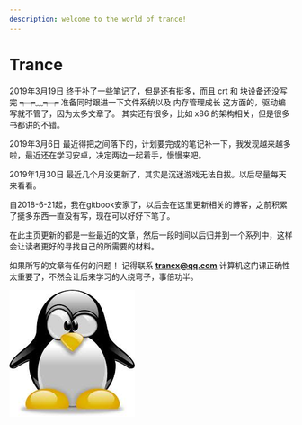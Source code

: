 ```yaml
---
description: welcome to the world of trance!
---
```


# Trance

2019年3月19日 终于补了一些笔记了，但是还有挺多，而且 crt 和 块设备还没写完 ┭┮﹏┭┮ 准备同时跟进一下文件系统以及 内存管理成长 这方面的，驱动编写就不管了，因为太多文章了。 其实还有很多，比如 x86 的架构相关，但是很多书都讲的不错。

2019年3月6日  最近得把之间落下的，计划要完成的笔记补一下，我发现越来越多啦，最近还在学习安卓，决定两边一起着手，慢慢来吧。

2019年1月30日  最近几个月没更新了，其实是沉迷游戏无法自拔。以后尽量每天来看看。



自2018-6-21起，我在gitbook安家了，以后会在这里更新相关的博客，之前积累了挺多东西一直没有写，现在可以好好下笔了。

在此主页更新的都是一些最近的文章，然后一段时间以后归并到一个系列中，这样会让读者更好的寻找自己的所需要的材料。

如果所写的文章有任何的问题！ 记得联系 **trancx@qq.com** 计算机这门课正确性太重要了，不然会让后来学习的人绕弯子，事倍功半。



![WELCOME](.gitbook/assets/images.jpeg)

